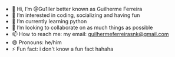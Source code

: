 - 👋 Hi, I’m @Gu1ller better known as Guilherme Ferreira
- 👀 I’m interested in coding, socializing and having fun
- 🌱 I’m currently learning python
- 💞️ I’m looking to collaborate on as much things as possible
- 📫 How to reach me: my email: guilhermeferreirasnk@gmail.com
- 😄 Pronouns: he/him
- ⚡ Fun fact: i don't know a fun fact hahaha

<!---
Gu1ller/Gu1ller is a ✨ special ✨ repository because its `README.md` (this file) appears on your GitHub profile.
You can click the Preview link to take a look at your changes.
--->

